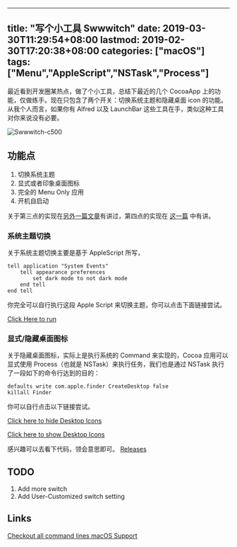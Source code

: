 
---
title: "写个小工具 Swwwitch"
date: 2019-03-30T11:29:54+08:00
lastmod: 2019-02-30T17:20:38+08:00
categories: ["macOS"]
tags: ["Menu","AppleScript","NSTask","Process"]
---

最近看到开发圈某热点，做了个小工具，总结下最近的几个 CocoaApp 上的功能，仅做练手。现在只包含了两个开关：切换系统主题和隐藏桌面 icon 的功能。从我个人而言，如果你有 Alfred 以及 LaunchBar 这些工具在手，类似这种工具对你来说没有必要。

<!-- more -->

![Swwwitch-c500](https://i.imgur.com/U9RTmVU.png)

## 功能点

1. 切换系统主题
2. 显式或者印象桌面图标
3. 完全的 Menu Only 应用
4. 开机自启动

关于第三点的实现在[另外一篇文章](https://hechen.xyz/post/dockless-cocoaapps/)有讲过，第四点的实现在 [这一篇](https://hechen.xyz/post/autostartwhenlogin/) 中有讲。

### 系统主题切换

关于系统主题切换主要是基于 AppleScript 所写，

``` AppleScript
tell application "System Events"
	tell appearance preferences
		set dark mode to not dark mode
	end tell
end tell
```

你完全可以自行执行这段 Apple Script 来切换主题，你可以点击下面链接尝试。

[Click Here to run](applescript://com.apple.scripteditor?action=new&name=Change%20Theme&script=tell%20application%20%22System%20Events%22%0D%09tell%20appearance%20preferences%0D%09%09set%20dark%20mode%20to%20not%20dark%20mode%0D%09end%20tell%0Dend%20tell)


### 显式/隐藏桌面图标

关于隐藏桌面图标，实际上是执行系统的 Command 来实现的，Cocoa 应用可以显式使用 Process（也就是 NSTask）来执行任务，我们也是通过 NSTask 执行了一段如下的命令行达到的目的：

```Shell
defaults write com.apple.finder CreateDesktop false
killall Finder
```

你可以自行点击以下链接尝试。

[Click here to hide Desktop Icons](applescript://com.apple.scripteditor?action=new&name=Hide%20Desktop%20Icons&script=tell%20application%20%22Terminal%22%0D%20%20%20%20do%20script%20%22defaults%20write%20com.apple.finder%20CreateDesktop%20false%3b%20killall%20Finder%22%0Dend%20tell)

[Click here to show Desktop Icons](applescript://com.apple.scripteditor?action=new&name=Hide%20Desktop%20Icons&script=tell%20application%20%22Terminal%22%0D%20%20%20%20do%20script%20%22defaults%20write%20com.apple.finder%20CreateDesktop%20true%3b%20killall%20Finder%22%0Dend%20tell)


感兴趣可以去看下代码，领会意思即可。
[Releases](https://github.com/hechen/Swwwitch/releases)



## TODO
1. Add more switch
2. Add User-Customized switch setting


## Links

[Checkout all command lines macOS Support](https://ss64.com/osx/)